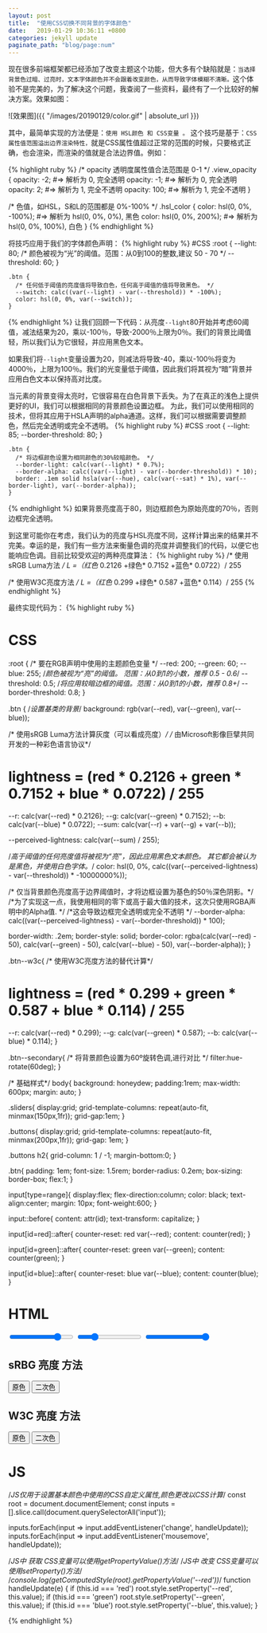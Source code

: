 ```yaml
---
layout: post
title:  "使用CSS切换不同背景的字体颜色"
date:   2019-01-29 10:36:11 +0800
categories: jekyll update
paginate_path: "blog/page:num"
---
```

现在很多前端框架都已经添加了改变主题这个功能，但大多有个缺陷就是：`当选择背景色过暗、过亮时，文本字体颜色并不会跟着改变颜色，从而导致字体模糊不清晰。`这个体验不是完美的，为了解决这个问题，我查阅了一些资料，最终有了一个比较好的解决方案。效果如图：


![效果图]({{ "/images/20190129/color.gif" | absolute_url }})


其中，最简单实现的方法便是：`使用 HSL颜色 和 CSS变量 。`
这个技巧是基于：`CSS属性值范围溢出边界渲染特性，`就是CSS属性值超过正常的范围的时候，只要格式正确，也会渲染，而渲染的值就是合法边界值。例如：

{% highlight ruby %}
  /* opacity 透明度属性值合法范围是 0-1  */
  .view_opacity {
    opacity: -2;    #=>  解析为 0, 完全透明
    opacity: -1;    #=>  解析为 0, 完全透明
    opacity: 2;     #=>  解析为 1, 完全不透明
    opacity: 100;   #=>  解析为 1, 完全不透明
  }

  /* 色值，如HSL，S和L的范围都是 0%-100%  */
  .hsl_color {
    color: hsl(0, 0%, -100%);    #=>  解析为 hsl(0, 0%, 0%), 黑色
    color: hsl(0, 0%, 200%);     #=>  解析为 hsl(0, 0%, 100%), 白色
  }
{% endhighlight %}

将技巧应用于我们的字体颜色声明：
{% highlight ruby %}
  #CSS
    :root {
      --light: 80;
      /* 颜色被视为“光”的阈值。范围：从0到100的整数,建议 50 - 70 */
      --threshold: 60;
    }

    .btn {
      /* 任何低于阈值的亮度值将导致白色，任何高于阈值的值将导致黑色。 */
      --switch: calc((var(--light) - var(--threshold)) * -100%);
      color: hsl(0, 0%, var(--switch));
    }
{% endhighlight %}
让我们回顾一下代码：从亮度`--light`80开始并考虑60阈值，减法结果为20，乘以-100％，导致-2000％上限为0％。我们的背景比阈值轻，所以我们认为它很轻，并应用黑色文本。

如果我们将`--light`变量设置为20，则减法将导致-40，乘以-100％将变为4000％，上限为100％。我们的光变量低于阈值，因此我们将其视为“暗”背景并应用白色文本以保持高对比度。

当元素的背景变得太亮时，它很容易在白色背景下丢失。为了在真正的浅色上提供更好的UI，我们可以根据相同的背景颜色设置边框。
为此，我们可以使用相同的技术，但将其应用于HSLA声明的alpha通道。这样，我们可以根据需要调整颜色，然后完全透明或完全不透明。
{% highlight ruby %}
  #CSS
    :root {
      --light: 85;
      --border-threshold: 80;
    }

    .btn {
      /* 将边框颜色设置为相同颜色的30%较暗颜色。 */
      --border-light: calc(var(--light) * 0.7%);
      --border-alpha: calc((var(--light) - var(--border-threshold)) * 10);
      border: .1em solid hsla(var(--hue), calc(var(--sat) * 1%), var(--border-light), var(--border-alpha));
    }
{% endhighlight %}
如果背景亮度高于80，则边框颜色为原始亮度的70％，否则边框完全透明。

到这里可能你在考虑，我们认为的亮度与HSL亮度不同，这样计算出来的结果并不完美。幸运的是，我们有一些方法来衡量色调的亮度并调整我们的代码，以便它也能响应色调。目前比较受欢迎的两种亮度算法：
{% highlight ruby %}
  /* 使用sRGB Luma方法 */
  L =（红色* 0.2126 +绿色* 0.7152 +蓝色* 0.0722）/ 255

  /* 使用W3C亮度方法 */
  L =（红色* 0.299 +绿色* 0.587 +蓝色* 0.114）/ 255
{% endhighlight %}

最终实现代码为：
{% highlight ruby %}
# CSS
:root {
  /* 要在RGB声明中使用的主题颜色变量 */
  --red: 200;
  --green: 60;
  --blue: 255;
  /*颜色被视为“亮”的阈值。 范围：从0到1的小数，推荐 0.5 - 0.6*/
  --threshold: 0.5;
  /*将应用较暗边框的阈值。范围：从0到1的小数，推荐 0.8+*/
  --border-threshold: 0.8;
}

.btn {
  /*设置基类的背景*/
    background: rgb(var(--red), var(--green), var(--blue));

/* 使用sRGB Luma方法计算灰度（可以看成亮度）*/
/* 由Microsoft影像巨擘共同开发的一种彩色语言协议*/
# lightness = (red * 0.2126 + green * 0.7152 + blue * 0.0722) / 255  

  --r: calc(var(--red) * 0.2126);
  --g: calc(var(--green) * 0.7152);
  --b: calc(var(--blue) * 0.0722);
  --sum: calc(var(--r) + var(--g) + var(--b));
  
  --perceived-lightness: calc(var(--sum) / 255);
  
/*高于阈值的任何亮度值将被视为“亮”，因此应用黑色文本颜色。 其它都会被认为是黑色，并使用白色字体。*/
  color: hsl(0, 0%, calc((var(--perceived-lightness) - var(--threshold)) * -10000000%));
  

/* 仅当背景颜色亮度高于边界阈值时，才将边框设置为基色的50％深色阴影。*/
/*为了实现这一点，我使用相同的零下或高于最大值的技术，这次只使用RGBA声明中的Alpha值. */
/*这会导致边框完全透明或完全不透明 */
  --border-alpha: calc((var(--perceived-lightness) - var(--border-threshold)) * 100);
  
  border-width: .2em;
  border-style: solid;
  border-color: rgba(calc(var(--red) - 50), calc(var(--green) - 50), calc(var(--blue) - 50), var(--border-alpha));
}

.btn--w3c{
/*    使用W3C亮度方法的替代计算*/
#   lightness = (red * 0.299 + green * 0.587 + blue * 0.114) / 255

  --r: calc(var(--red) * 0.299);
  --g: calc(var(--green) * 0.587);
  --b: calc(var(--blue) * 0.114);
}

.btn--secondary{
  /* 将背景颜色设置为60º旋转色调,进行对比 */
  filter:hue-rotate(60deg);
}

/* 基础样式*/
body{
  background: honeydew;
  padding:1rem;
  max-width: 600px;
  margin: auto;
}

.sliders{
  display:grid;
  grid-template-columns: repeat(auto-fit, minmax(150px,1fr));
  grid-gap:1em;
}

.buttons{
  display:grid;
  grid-template-columns: repeat(auto-fit, minmax(200px,1fr));
  grid-gap: 1em;
}

.buttons h2{
  grid-column: 1 / -1;
  margin-bottom:0;
}

.btn{
  padding: 1em;
  font-size: 1.5rem; 
  border-radius: 0.2em;
  box-sizing: border-box;
  flex:1;
}

input[type=range]{
  display:flex;
  flex-direction:column;
  color: black;
  text-align:center;
  margin: 10px;
  font-weight:600;
}

input::before{
  content: attr(id);
  text-transform: capitalize;
}

input[id=red]::after{
  counter-reset: red var(--red);
  content: counter(red);
}

input[id=green]::after{
  counter-reset: green var(--green);
  content: counter(green);
}

input[id=blue]::after{
  counter-reset: blue var(--blue);
  content: counter(blue);
}

# HTML
<aside class="sliders">
  <input type="range" id="red" min="0" max="255" value="200" step="1"> 
  <input type="range" id="green" min="0" max="255" value="60" step="1"> 
  <input type="range" id="blue" min="0" max="255" value="255" step="1">
</aside>

<main class="buttons">  
  <h2>sRBG 亮度 方法</h2>
  <button class="btn">原色</button> 
  <button class="btn btn--secondary">二次色</button> 
  <h2>W3C 亮度 方法</h2>
  <button class="btn btn--w3c">原色</button> 
  <button class="btn btn--w3c btn--secondary">二次色</button>
</main>

# JS
/*JS仅用于设置基本颜色中使用的CSS自定义属性,颜色更改以CSS计算*/
const root = document.documentElement;
const inputs = [].slice.call(document.querySelectorAll('input'));

inputs.forEach(input => input.addEventListener('change', handleUpdate));
inputs.forEach(input => input.addEventListener('mousemove', handleUpdate));

/*JS中 	获取	CSS变量可以使用getPropertyValue()方法*/
/*JS中	改变	CSS变量可以使用setProperty()方法*/
/*console.log(getComputedStyle(root).getPropertyValue('--red'))*/
function handleUpdate(e) {
  if (this.id === 'red') root.style.setProperty('--red', this.value);
  if (this.id === 'green') root.style.setProperty('--green', this.value);
  if (this.id === 'blue') root.style.setProperty('--blue', this.value);
}

{% endhighlight %}

[jekyll-docs]: https://jekyllrb.com/docs/home
[jekyll-gh]:   https://github.com/jekyll/jekyll
[jekyll-talk]: https://talk.jekyllrb.com/
